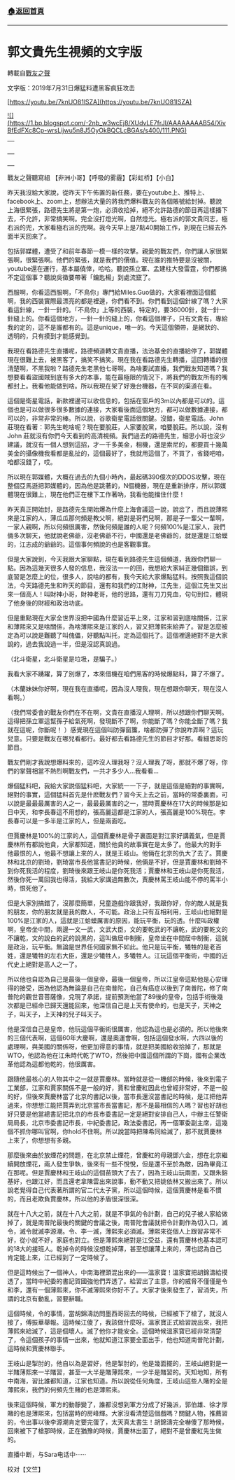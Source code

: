 ###  [:house:返回首頁](https://github.com/ourhimalayas/txt)
---
# 郭文貴先生視頻的文字版
轉載自[戰友之聲](http://littleantvoice.blogspot.com)

文字版：2019年7月31日爆猛料遭黑客疯狂攻击


[https://youtu.be/7knUO81lSZA](https://youtu.be/7knUO81lSZA)




[!\[\](https://1.bp.blogspot.com/-2nb_w3wcEj8/XUdvLE7frJI/AAAAAAAAB54/XivBfEdFXc8Cp-wrsLijwu5n8J5OyOkBQCLcBGAs/s400/111.PNG)](https://1.bp.blogspot.com/-2nb_w3wcEj8/XUdvLE7frJI/AAAAAAAAB54/XivBfEdFXc8Cp-wrsLijwu5n8J5OyOkBQCLcBGAs/s1600/111.PNG)


| <br> |
| --- |
| <br> | <br> |







戰友之聲聽寫組 【非洲小哥】【呼吸的雾霾】【彩虹桥】【小白】



昨天我沒給大家說，從昨天下午佈置的新任務，要在youtube上、推特上、facebook上、zoom上，想辦法大量的將我們爆料戰友的各個賬號給封掉。聽說上海很緊張，路德先生將是第一炮，必須收拾掉，絕不允許路德的節目再這樣播下去，不允許，非常搞笑啊。完全沒打燈光啊，自然燈光。極右派的郭文貴同志，極右派的兜，大家看極右派的兜啊。我今天早上是7點40開始工作，到現在已經去外面半天回來了。


包括郭媒體，遭受了和前年春節一模一樣的攻擊。親愛的戰友們，你們讓人家很緊張啊，很緊張啊。他們的緊張，就是我們的價值。現在誰的推特要是沒被關，youtube還在運行，基本屬僥倖，哈哈。聽說孫立軍、孟建柱大發雷霆，你們都搞不定這個事？聽說吳徵要帶著「鑰匙楊」到處流竄了。


西服啊，你看這西服啊，「不鳥你」專門給Miles.Guo做的，大家看裡面這個藍啊，我的西裝實際最漂亮的都是裡邊，你們看不到。你們看到這個針線了嗎？大家看這針線，一針一針的。「不鳥你」上等的西裝，特定的，要36000針，就一針一針縫上的。你看這個地方，一針一針的縫上的，你看這個裡子，只有文貴有，專給我的定的，這不是誰都有的。這是unique，唯一的。今天這個領帶，是網狀的、透明的，只有摸到才能感覺到。


我現在看路德先生直播呢，路德頻道轉文貴直播，法治基金的直播給停了，郭媒體現在很難上去，被黑客了，搞笑不搞笑。現在我在看路德先生轉播，這回轉播的很清楚啊，不黑我啦？路德先生老黑他七哥啊。為啥要試直播，我們戰友知道嗎？我想要看看盜國賊到底有多大的本事，能在最極限的情況下，將我們的戰友所有的嘴都封上。我看他能做到啥。所以我現在架了好幾台機器，在不同的渠道在看。


這個是衛星電話，新款裡邊可以收信息的，包括在窗戶的3m以內都是可以的。這個也是可以做很多很多數據的連接，大家看後面這個地方，都可以做數據連接，都可以的，非常非常的棒。所以說，谷歌衛星電話很關鍵。沒錯，衛星電話。John 莊現在看著：郭先生乾啥呢？現在要脫莊，人家要脫黨，咱要脫莊。所以說，沒有John 莊就沒有你們今天看到的高清視頻。我們過去的路德先生，細思小哥也沒少建議，就沒有一個人想到這招，才一千多美金，相機，還是索尼的，都要買十幾萬美金的攝像機我看都是亂扯的，這個最好了，我就用這個了，不買了，省錢吧咱，咱都沒錢了，哎。


所以現在郭媒體，大概在過去的九個小時內，最起碼390億次的DDOS攻擊，現在整個亞馬遜把郭媒體的，因為他是跳著的，N個機器，現在是重新排序，所以郭媒體現在很難上，現在他們正在樓下工作著吶，我看他能擋住什麼！


昨天真正開始封，是路德先生開始爆為什麼上海會議這一說，說岔了，而且說薄熙來是江家的人，薄瓜瓜那何頻是教父啊，絕對是哥們兒啊，那是子一輩父一輩啊，一家人親啊，所以何頻很厲害，然後何頻是誰的人呢？何頻100%是江家人，我們倆多次聊天，他就說老佛爺，沒老佛爺不行，中國還是老佛爺的，就是還是江蛤蟆的，江志成的爺爺的。這個事何頻說的也是客觀事實。


但是大家說到，今天我跟大家聊點，現在看到路德先生這個頻道，我跟你們聊一點。因為這幾天很多人發的信息，我沒法一一的回，我想給大家糾正幾個錯誤，到底習是怎麼上的位，很多人，說啥的都有，我今天給大家爆點猛料。按照我這個說法，今天路德先生和昨天的節目，還有和我們的江財神，江先生，這個江先生又出來一個高人！叫財神小哥，財神老哥，他的思路，還有刀刀見血，句句到位，體現了他身後的財經和政治功底。


但是重點現在大家全世界沒把中國為什麼習近平上來，江家和習到底啥關係，江家和薄熙來又是啥關係，為啥薄熙來是江家的人，習又把薄熙來給弄了。習是怎麼被定為可以說是難聽了叫傀儡，好聽點叫托，定為這個托了。這個裡邊絕對不是大家說的，過去我說過一半，但是沒認真說過。


（北斗衛星，北斗衛星是垃圾，是騙子。）


我看大家不踴躍，算了別爆了，本來借機在咱們黑客的時候爆點料，算了不爆了。


（木蘭妹妹你好啊，現在我在直播呢，因為沒人理我，現在想跟你聊天，現在沒人看啊。）


（我們常委會的戰友你們在不在啊，文貴在直播沒人理啊，所以想跟你們聊天啊。這得把孫立軍這幫孫子給氣死啊，發現斷不了啊，你能斷了嗎？你能全斷了嗎？我就在這呢，你斷呢！ ）感覺現在這個叫防彈窗簾，啥都防彈了你說咋弄啊？這玩兒意。只要是戰友在哪兒看都行。最好都去看路德先生的節目才好那。看細思哥的節目。


戰友們剛才我說想爆料來的，這咋沒人理我呀？沒人理我了呀，那就不爆了呀，你們的掌聲相當不熱烈啊戰友們，一共才多少人…我看看…


爆個猛料吧，我給大家説個猛料吧，大家統一一下子，就是這個是絕對的事實啊，絕對的事實，這個猛料首先是什麽戰友們？習今天上去之前，當時的常委裏面，可以說是最最最厲害的人之一，最最最厲害的之一，當時賈慶林在17大的時候那是如日中天，和李長春這不用想的，張高麗這都是江家的人，張高麗是100%現在。李長春可以是一多半是江家的人，但是兩面吃。


但賈慶林是100%的江家的人，這個賈慶林是骨子裏面是對江家好講義氣，但是賈慶林所有都說他貪，大家都知道，關於他貪的故事實在是太多了。他最大的對手 他最恨的人，他最不想讓上來的人，就是王岐山。他倆在北京的仇大了去了。賈慶林和北京的劉琦，劉琦當市長他當書記的時候，他倆是不好，但是賈慶林和劉琦不到你死我活的程度，劉琦後來跟王岐山是你死我活；賈慶林和王岐山是你死我活，然後你死一萬回我也得活，我給大家講過無數次，賈慶林罵王岐山能不停的罵半小時，恨死他了。


但是大家別搞錯了，沒那麼簡單，兒童遊戲你跟我好，我跟你好，你的敵人就是我的朋友，你的朋友就是我的敵人，不可能。政治上只有互相利用，王岐山也絕對是100%是江家的人，這就是江蛤蟆厲害的原因，能玩平衡，玩的透。什麼叫政權啊，皇帝坐中間，兩邊一文一武，文武大臣，文的要乾武的不讓乾，武的要乾文的不讓乾，文的說白的武的說黑的，這叫做居中制衡，皇帝坐在中間居中制衡，這就是政治，玩平衡。無論是世界任何國家無不如此。他只是玩平衡，犧牲的是老百姓，還是犧牲的左右大臣，還是少犧牲人，多犧牲人。江玩這個平衡術，中國的近代史上絕對是高人之一了。


所以他也自認為自己是最後一個皇帝，最後一個皇帝，所以江皇帝這點他是心安理得的接受，因為他認為無論是自己在南普陀，自己有癌症以後到了南普陀，修了南普陀的觀世音菩薩像，兌現了承諾，提前預測他當了89後的皇帝，包括手術後幾次都是已經命已歸天還能回來，他深信自己是上天有使命的，也是天子，天神之子，叫天子，上天神的兒子叫天子。


他是深信自己是皇帝，他玩這個平衡術很厲害，他認為這也是必須的。所以他後來的三個代表啊，這個60年大慶啊，還是奧運會啊，包括這個發水啊，六四以後的處理啊，與美國的關係呀，他更加得意的事情，就是把美國給收拾掉了，那就是WTO，他認為他在江朱時代乾了WTO，然後把中國這個所謂的下崗，國有企業改革他認為這都他乾的，他很厲害。


跟隨他最核心的人物其中之一就是賈慶林。當時就是從一機部的時候，後來到電子工業部，江家和賈家關係不是一般的好，賈和曾慶紅因此也曾經非常好，不是一般的好，但後來賈慶林當了北京的書記以後，當市長還沒當書記的時候，是江把他弄過來，你想想江能把賈弄到北京當市長當書記，那不是最相信的人嗎？習也好胡也好只要是他當總書記把北京的市長市委書記一定是絕對安排自己人，中辦主任警衛局局長，北京市委書記市長，中紀委書記，政法委書記，再一個軍委副主席，這幾個不抓你哪叫官啊，你hold不住啊。所以說當時把陳希同給滅了，那不就賈慶林上來了，你想想有多親。


那麼後來由於放煙花的問題，在北京禁止煙花，曾慶紅的母親鄧六金，想在北京繼續開放煙花，兩人發生爭執，後來有一些不悅悅，但是還不至於為敵，因為畢竟江在那呢。但是賈慶林和王岐山的這個苗頭大了去了，因為王岐山玩兩面，又跟朱鎔基好，也跟江好，而且還老拿陳雲出來說事，動不動又把姚依林又搬出來了。所以說老覺得自己代表著所謂的官二代太子黨，所以這個時候，這個賈慶林是看不慣的，而且老欺負賈慶林，所以他的矛盾很深很深。


就在十八大之前，就在十八大之前，就是不爭氣的令計劃，自己的兒子被人家給做掉了，就是南普陀最後的關鍵的會議之後，南普陀會議就把令計劃作為切入口，滅令，滅令就滅李源潮。令、李一滅，薄熙來必須滅。薄熙來從個人上跟習非常不好，從小就不好，家庭也對立。但是薄熙來絕對是江受益，還有賈慶林也基本認可的18大的接班人。乾掉令的時候沒想乾掉薄，甚至想讓薄上來的，薄也認為自己肯定能上來，江已經到了一定時候了。


但是這時候出了一個神人，中南海裡頭混出來的——溫家寶！溫家寶把胡錦濤給摸透了，當時中紀委的書記賀國強他們弄透了。給習出了主意，你的威脅不僅僅是令和李，還有一個薄熙來，你不滅薄熙來你好不了。大家才後來發生了，習消失，所謂的北京有動亂，習要辭職。


這個時候，令的事情，當胡錦濤訪問墨西哥回去的時候，已經被下了槍了，就沒人接了，傅振華舉報。這時候江傻了，我該做什麼呀。溫家寶正式給習說出來，我把薄熙來給滅了，這是個壞人。滅了他你才能安全。這個時候溫家寶已經非常清楚了，令這個孩子的事情一出來，他就知道江家要全面出手，他也知道南普陀計劃，這時候和賈慶林聯手。


王岐山是掣肘的，他自以為是習好，他是掣肘的，他是幾面擺的，王岐山絕對是一半賭薄熙來一半賭習，甚至一大半是賭薄熙來，一少半是賭習的。天知地知，所有中南海，習比誰都知道，江家也知道。所以說從任何角度，王岐山這些人賭的全是薄熙來，我們的何頻先生賭的也是薄熙來。


後來這個時候，軍方的動靜變了，誰都沒想到軍方分成了好幾派，郭伯雄、徐才厚賭的也是薄熙來，包括當時的房峰輝。大家沒看清楚這個戲嗎？關鍵人物，推薦習的，令出事以後李源潮肯定要完蛋了，太天真太書生！胡錦濤完全嚇傻了那時候，回來被下了槍那時候，正在猶豫的時候，賈慶林出面了，絕對不是曾慶紅先生做的。


直播中断，与Sara电话中······


校对【文竺】